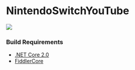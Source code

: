 # NintendoSwitchYouTube
[![](https://i.imgur.com/U0woBJp.png)](https://www.youtube.com/watch?v=73A7y9xAQ6w)

### Build Requirements
- [.NET Core 2.0](https://dotnet.github.io/)
- [FiddlerCore](https://www.telerik.com/fiddler/fiddlercore)
